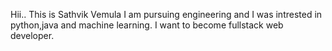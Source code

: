 Hii..
This is Sathvik Vemula
I am pursuing engineering and I was intrested in python,java and machine learning. 
I want to become fullstack web developer.
